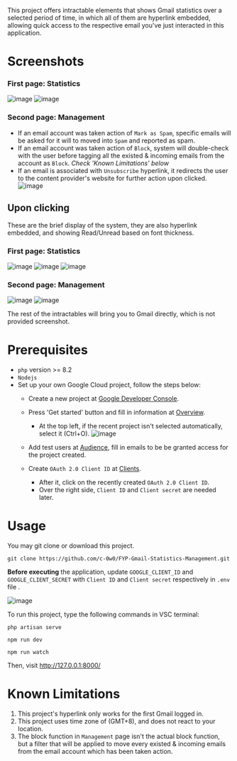 This project offers intractable elements that shows Gmail statistics over a selected period of time, in which all of them are hyperlink embedded, allowing quick access to the respective email you've just interacted in this application. 

# Screenshots

### First page: Statistics
![image](https://github.com/user-attachments/assets/e772fbb4-d46a-4e95-9e5f-73ac313a5053)
![image](https://github.com/user-attachments/assets/27462982-a36f-41b6-b32a-d15d29584151)

### Second page: Management
- If an email account was taken action of `Mark as Spam`, specific emails will be asked for it will to moved into `Spam` and reported as spam.
- If an email account was taken action of `Block`, system will double-check with the user before tagging all the existed & incoming emails from the account as `Block`. _Check 'Known Limitations' below_
- If an email is associated with `Unsubscribe` hyperlink, it redirects the user to the content provider's website for further action upon clicked.
![image](https://github.com/user-attachments/assets/6bceb703-b367-43d5-aca7-e881a19270aa)

## Upon clicking
These are the brief display of the system, they are also hyperlink embedded, and showing Read/Unread based on font thickness.
### First page: Statistics
![image](https://github.com/user-attachments/assets/973144d0-f67d-472d-ae2d-5b5d3cf02942)
![image](https://github.com/user-attachments/assets/7460c325-102e-4f92-9194-6c1cb0b5d5a7)
![image](https://github.com/user-attachments/assets/703cf77d-f875-4c98-9c9b-be890c45f240)

### Second page: Management
![image](https://github.com/user-attachments/assets/b98267f8-2e63-4e48-a889-1ea37ce02f91)
![image](https://github.com/user-attachments/assets/7e62a803-695e-4e6c-b46c-8840f6262fdc)

The rest of the intractables will bring you to Gmail directly, which is not provided screenshot.


# Prerequisites

- `php` version >= 8.2
- `Nodejs`
- Set up your own Google Cloud project, follow the steps below:
  - Create a new project at [Google Developer Console](https://console.cloud.google.com/cloud-resource-manager).
  - Press 'Get started' button and fill in information at [Overview](https://console.cloud.google.com/auth/overview).
    - At the top left, if the recent project isn't selected automatically, select it (Ctrl+O).
    ![image](https://github.com/user-attachments/assets/c60a5a90-ef6e-4f89-8883-2a62b1bd38b8)

  - Add test users at [Audience](https://console.cloud.google.com/auth/audience), fill in emails to be be granted access for the project created.
  - Create `OAuth 2.0 Client ID` at [Clients](https://console.cloud.google.com/auth/clients).
    - After it, click on the recently created `OAuth 2.0 Client ID`.
    - Over the right side, `Client ID` and `Client secret` are needed later.


# Usage

You may git clone or download this project.
```
git clone https://github.com/c-0w0/FYP-Gmail-Statistics-Management.git
```

**Before executing** the application, update `GOOGLE_CLIENT_ID` and `GOOGLE_CLIENT_SECRET` with `Client ID` and `Client secret` respectively in `.env` file .

![image](https://github.com/user-attachments/assets/8262853d-ac58-4a4d-8f61-fc6056de7e0a)

To run this project, type the following commands in VSC terminal:

```
php artisan serve
```

```
npm run dev
```

```
npm run watch
```
Then, visit http://127.0.0.1:8000/


# Known Limitations

1. This project's hyperlink only works for the first Gmail logged in.
2. This project uses time zone of (GMT+8), and does not react to your location.
3. The block function in `Management` page isn't the actual block function, but a filter that will be applied to move every existed & incoming emails from the email account which has been taken action.
